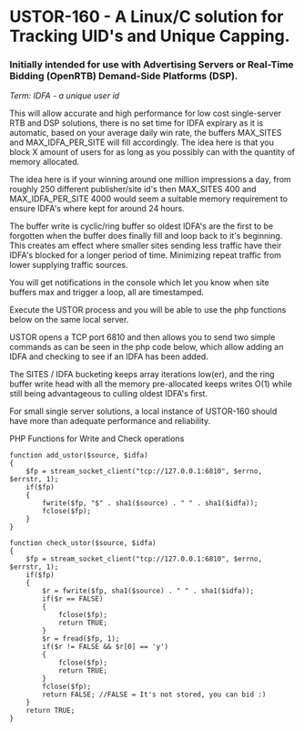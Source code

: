 # USTOR-160 - A Linux/C solution for Tracking UID's and Unique Capping.

### Initially intended for use with Advertising Servers or Real-Time Bidding (OpenRTB) Demand-Side Platforms (DSP).

*Term: IDFA - a unique user id*

This will allow accurate and high performance for low cost single-server RTB
and DSP solutions, there is no set time for IDFA expirary as it is automatic,
based on your average daily win rate, the buffers MAX_SITES and MAX_IDFA_PER_SITE
will fill accordingly. The idea here is that you block X amount of users for as
long as you possibly can with the quantity of memory allocated.

The idea here is if your winning around one million impressions a day, from roughly
250 different publisher/site id's then MAX_SITES 400 and MAX_IDFA_PER_SITE 4000
would seem a suitable memory requirement to ensure IDFA's where kept for around
24 hours.

The buffer write is cyclic/ring buffer so oldest IDFA's are the first to be forgotten
when the buffer does finally fill and loop back to it's beginning.
This creates am effect where smaller sites sending less traffic have their IDFA's
blocked for a longer period of time. Minimizing repeat traffic from lower supplying
traffic sources.

You will get notifications in the console which let you know when site buffers max
and trigger a loop, all are timestamped.

Execute the USTOR process and you will be able to use the php functions below
on the same local server.

USTOR opens a TCP port 6810 and then allows you to send two simple commands
as can be seen in the php code below, which allow adding an IDFA and checking
to see if an IDFA has been added.

The SITES / IDFA bucketing keeps array iterations low(er), and the ring buffer write
head with all the memory pre-allocated keeps writes O(1) while still being
advantageous to culling oldest IDFA's first.

For small single server solutions, a local instance of USTOR-160 should have more
than adequate performance and reliability.

PHP Functions for Write and Check operations

```
function add_ustor($source, $idfa)
{
    $fp = stream_socket_client("tcp://127.0.0.1:6810", $errno, $errstr, 1);
    if($fp)
    {
        fwrite($fp, "$" . sha1($source) . " " . sha1($idfa));
        fclose($fp);
    }
}
```

```
function check_ustor($source, $idfa)
{
    $fp = stream_socket_client("tcp://127.0.0.1:6810", $errno, $errstr, 1);
    if($fp)
    {
        $r = fwrite($fp, sha1($source) . " " . sha1($idfa));
        if($r == FALSE)
        {
            fclose($fp);
            return TRUE;
        }
        $r = fread($fp, 1);
        if($r != FALSE && $r[0] == 'y')
        {
            fclose($fp);
            return TRUE;
        }
        fclose($fp);
        return FALSE; //FALSE = It's not stored, you can bid :)
    }
    return TRUE;
}
```

